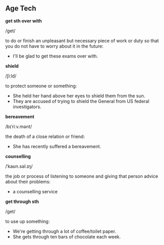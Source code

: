## Age Tech

**get sth over with**

/ɡet/

to do or finish an unpleasant but necessary piece of work or duty so that you do not have to worry about it in the future:

* I'll be glad to get these exams over with.

**shield**

/ʃiːld/ 

to protect someone or something:

* She held her hand above her eyes to shield them from the sun.
* They are accused of trying to shield the General from US federal investigators.

**bereavement**

/bɪˈriːv.mənt/

the death of a close relation or friend:

* She has recently suffered a bereavement.

**counselling**

/ˈkaʊn.səl.ɪŋ/

the job or process of listening to someone and giving that person advice about their problems:

* a counselling service

**get through sth**

/ɡet/

to use up something:

* We're getting through a lot of coffee/toilet paper.
* She gets through ten bars of chocolate each week.
